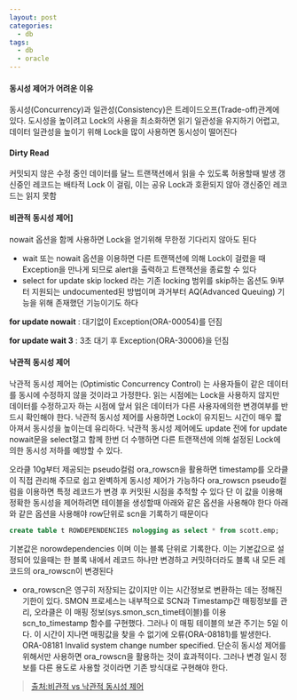 ```yaml
---
layout: post
categories:
  - db
tags:
  - db
  - oracle
---
```


#### 동시성 제어가 어려운 이유

동시성(Concurrency)과 일관성(Consistency)은 트레이드오프(Trade-off)관계에 있다. 도시성을 높이려고 Lock의 사용을 최소화하면 읽기 일관성을 유지하기 어렵고, 데이터 일관성을 높이기 위해 Lock을 많이 사용하면 동시성이 떨어진다

#### Dirty Read

커밋되지 않은 수정 중인 데이터를 달느 트랜잭션에서 읽을 수 있도록 허용할때 발생 갱신중인 레코드는 배타적 Lock 이 걸림, 이는 공유 Lock과 호환되지 않아 갱신중인 레코드는 읽지 못함


#### 비관적 동시성 제어]
nowait 옵션을 함께 사용하면 Lock을 얻기위해 무한정 기다리지 않아도 된다
-	wait 또는 nowait 옵션을 이용하면 다른 트랜잭션에 의해 Lock이 걸렸을 때 Exception을 만나게 되므로 alert을 출력하고 트랜잭션을 종료할 수 있다
-	select for update skip locked 라는 기존 locking 범위를 skip하는 옵션도 9i부터 지원되는 undocumented된 방법이며 과거부터 AQ(Advanced Queuing) 기능을 위해 존재했던 기능이기도 하다

**for update nowait** : 대기없이 Exception(ORA-00054)를 던짐

**for update wait 3** : 3초 대기 후 Exception(ORA-30006)을 던짐


#### 낙관적 동시성 제어

낙관적 동시성 제어는 (Optimistic Concurrency Control) 는 사용자들이 같은 데이터를 동시에 수정하지 않을 것이라고 가정한다. 읽는 시점에는 Lock을 사용하지 않지만 데이터를 수정하고자 하는 시점에 앞서 읽은 데이터가 다른 사용자에의한 변경여부를 반드시 확인해야 한다. 낙관적 동시성 제어를 사용하면 Lock이 유지된느 시간이 매우 짧아져서 동시성을 높이는데 유리하다. 낙관적 동시성 제어에도 update 전에 for update nowait문을 select절고 함께 한번 더 수행하면 다른 트랜잭션에 의해 설정된 Lock에 의한 동시성 저하를 예방할 수 있다.

오라클 10g부터 제공되는 pseudo컬럼 ora_rowscn을 활용하면 timestamp를 오라클이 직접 관리해 주므로 쉽고 완벽하게 동시성 제어가 가능하다 ora_rowscn pseudo컬럼을 이용하면 특정 레코드가 변경 후 커밋된 시점을 추적할 수 있다 단 이 값을 이용해 정확한 동시성을 제어하려면 테이블을 생성할때 아래와 같은 옵션을 사용해야 한다 아래와 같은 옵션을 사용해야 row단위로 scn을 기록하기 때문이다

```sql
create table t ROWDEPENDENCIES nologging as select * from scott.emp;
```

기본값은 norowdependencies 이며 이는 블록 단위로 기록한다.
이는 기본값으로 설정되어 있을때는 한 블록 내에서 레코드 하나만 변경하고 커밋하더라도 블록 내 모든 레코드의 ora_rowscn이 변경된다

-	ora_rowscn은 영구히 저장되는 값이지만 이는 시간정보로 변환하는 데는 정해진 기한이 있다. SMON 프로세스는 내부적으로 SCN과 Timestamp간 매핑정보를 관리, 오라클은 이 매핑 정보(sys.smon_scn_time테이블)를 이용 scn_to_timestamp 함수를 구현했다. 그러나 이 매핑 테이블의 보관 주기는 5일 이다. 이 시간이 지나면 매핑값을 찾을 수 없기에 오류(ORA-08181)를 발생한다. ORA-08181 Invalid system change number specified. 단순히 동시성 제어를 위해서만 사용하면 ora_rowscn을 활용하는 것이 효과적이다. 그러나 변경 일시 정보를 다른 용도로 사용할 것이라면 기존 방식대로 구현해야 한다.

> [출처:비관적 vs 낙관적 동시성 제어](http://wiki.gurubee.net/pages/viewpage.action?pageId=3900395)
